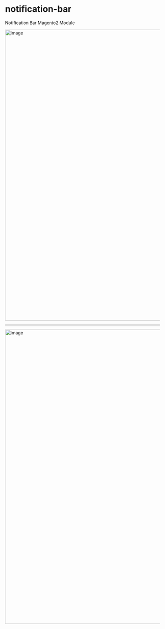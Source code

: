 # notification-bar
Notification Bar Magento2 Module

<img width="945" alt="image" src="https://user-images.githubusercontent.com/39663362/203492319-a6a1b407-bfc3-4a23-9ac1-084af05831df.png">

___

<img width="956" alt="image" src="https://user-images.githubusercontent.com/39663362/203492362-dad0bef8-d6d7-40fb-b8ec-f16b94933b4f.png">

